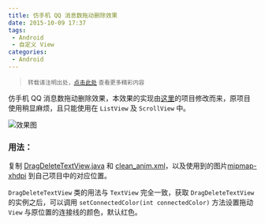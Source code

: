 ```yaml
---
title: 仿手机 QQ 消息数拖动删除效果
date: 2015-10-09 17:37
tags:
 - Android
 - 自定义 View
categories:
 - Android
---
```


> <small>转载请注明出处，[点击此处](https://shichaohui.github.io/) 查看更多精彩内容</small>

仿手机 QQ 消息数拖动删除效果，本效果的实现由[这里](http://www.eoeandroid.com/forum.php?mod=viewthread&tid=909319)的项目修改而来，原项目使用稍显麻烦，且只能使用在 `ListView` 及 `ScrollView` 中。

![效果图](https://img-blog.csdn.net/20151009173942729)

### 用法：

复制 [DragDeleteTextView.java](https://github.com/shichaohui/DragDeleteTextView/blob/master/app/src/main/java/com/sch/dragdelete/DragDeleteTextView.java) 和 [clean_anim.xml](https://github.com/shichaohui/DragDeleteTextView/blob/master/app/src/main/res/drawable/clean_anim.xml)，以及使用到的图片[mipmap-xhdpi](https://github.com/shichaohui/DragDeleteTextView/tree/master/app/src/main/res/mipmap-xhdpi) 到自己项目中的对应位置。

`DragDeleteTextView` 类的用法与 `TextView` 完全一致，获取 `DragDeleteTextView` 的实例之后，可以调用 `setConnectedColor(int connectedColor)` 方法设置拖动 `View` 与原位置的连接线的颜色，默认红色。